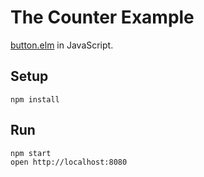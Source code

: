 # The Counter Example

[button.elm](https://github.com/evancz/elm-architecture-tutorial/blob/master/examples/01-button.elm) in JavaScript.

## Setup
```
npm install
```

## Run
```
npm start
open http://localhost:8080
```
